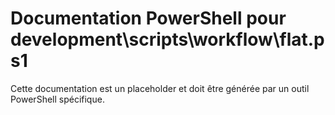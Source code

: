 # Documentation PowerShell pour development\scripts\workflow\flat.ps1

Cette documentation est un placeholder et doit être générée par un outil PowerShell spécifique.
